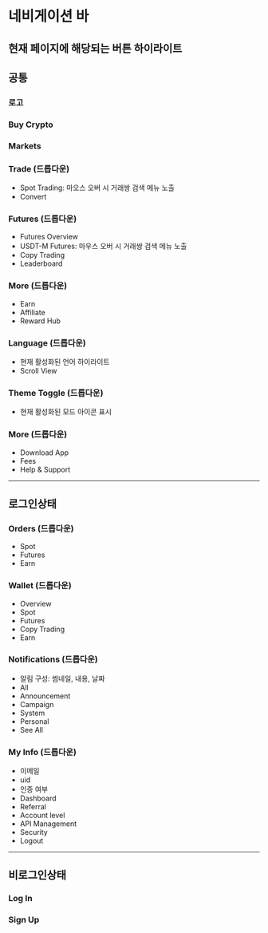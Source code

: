 # 네비게이션 바
현재 페이지에 해당되는 버튼 하이라이트
---
## 공통
### 로고
### Buy Crypto
### Markets
### Trade (드롭다운)
- Spot Trading: 마오스 오버 시 거래쌍 검색 메뉴 노출
- Convert
### Futures (드롭다운)
- Futures Overview
- USDT-M Futures: 마우스 오버 시 거래쌍 검색 메뉴 노출
- Copy Trading
- Leaderboard
### More (드롭다운)
- Earn
- Affiliate
- Reward Hub
  
### Language (드롭다운)
- 현재 활성화된 언어 하이라이트
- Scroll View
### Theme Toggle (드롭다운)
- 현재 활성화된 모드 아이콘 표시
### More (드롭다운)
- Download App
- Fees
- Help & Support
---
## 로그인상태
### Orders (드롭다운) 
- Spot
- Futures
- Earn
### Wallet (드롭다운) 
- Overview
- Spot
- Futures
- Copy Trading
- Earn
### Notifications (드롭다운) 
- 알림 구성: 썸네일, 내용, 날짜 
- All
- Announcement
- Campaign
- System
- Personal
- See All
### My Info (드롭다운) 
- 이메일
- uid
- 인증 여부
- Dashboard
- Referral
- Account level
- API Management
- Security
- Logout
---
## 비로그인상태
### Log In
### Sign Up



